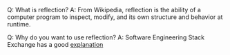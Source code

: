 Q: What is reflection?
A: From Wikipedia, reflection is the ability of a computer program
to inspect, modify, and its own structure and behavior at runtime.

Q: Why do you want to use reflection?
A: Software Engineering Stack Exchange has a good [explanation](https://softwareengineering.stackexchange.com/questions/123956/why-should-i-use-reflection)
